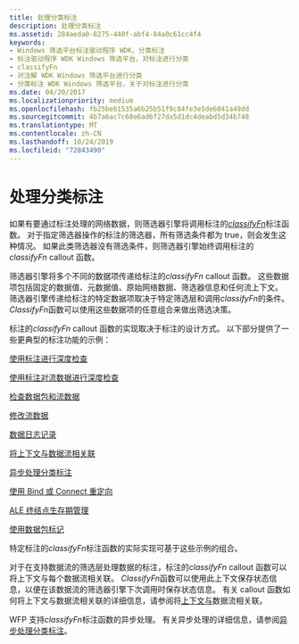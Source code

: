 ```yaml
---
title: 处理分类标注
description: 处理分类标注
ms.assetid: 284aeda0-8275-440f-abf4-84a0c61cc4f4
keywords:
- Windows 筛选平台标注驱动程序 WDK，分类标注
- 标注驱动程序 WDK Windows 筛选平台，对标注进行分类
- classifyFn
- 对注解 WDK Windows 筛选平台进行分类
- 分类标注 WDK Windows 筛选平台，关于对标注进行分类
ms.date: 04/20/2017
ms.localizationpriority: medium
ms.openlocfilehash: fb25beb1535a6b25b51f9c84fe3e5de6041a49dd
ms.sourcegitcommit: 4b7a6ac7c68e6ad6f27da5d1dc4deabd5d34b748
ms.translationtype: MT
ms.contentlocale: zh-CN
ms.lasthandoff: 10/24/2019
ms.locfileid: "72843490"
---
```

# <a name="processing-classify-callouts"></a>处理分类标注


如果有要通过标注处理的网络数据，则筛选器引擎将调用标注的[*classifyFn*](https://docs.microsoft.com/windows-hardware/drivers/ddi/fwpsk/nc-fwpsk-fwps_callout_classify_fn0)标注函数。 对于指定筛选器操作的标注的筛选器，所有筛选条件都为 true，则会发生这种情况。 如果此类筛选器没有筛选条件，则筛选器引擎始终调用标注的*classifyFn* callout 函数。

筛选器引擎将多个不同的数据项传递给标注的*classifyFn* callout 函数。 这些数据项包括固定的数据值、元数据值、原始网络数据、筛选器信息和任何流上下文。 筛选器引擎传递给标注的特定数据项取决于特定筛选层和调用*classifyFn*的条件。 *ClassifyFn*函数可以使用这些数据项的任意组合来做出筛选决策。

标注的*classifyFn* callout 函数的实现取决于标注的设计方式。 以下部分提供了一些更典型的标注功能的示例：

[使用标注进行深度检查](using-a-callout-for-deep-inspection.md)

[使用标注对流数据进行深度检查](using-a-callout-for-deep-inspection-of-stream-data.md)

[检查数据包和流数据](inspecting-packet-and-stream-data.md)

[修改流数据](modifying-stream-data.md)

[数据日志记录](data-logging.md)

[将上下文与数据流相关联](associating-context-with-a-data-flow.md)

[异步处理分类标注](processing-classify-callouts-asynchronously.md)

[使用 Bind 或 Connect 重定向](using-bind-or-connect-redirection.md)

[ALE 终结点生存期管理](ale-endpoint-lifetime-management.md)

[使用数据包标记](using-packet-tagging.md)

特定标注的*classifyFn*标注函数的实际实现可基于这些示例的组合。

对于在支持数据流的筛选层处理数据的标注，标注的*classifyFn* callout 函数可以将上下文与每个数据流相关联。 *ClassifyFn*函数可以使用此上下文保存状态信息，以便在该数据流的筛选器引擎下次调用时保存状态信息。 有关 callout 函数如何将上下文与数据流相关联的详细信息，请参阅将[上下文与](associating-context-with-a-data-flow.md)数据流相关联。

WFP 支持*classifyFn*标注函数的异步处理。 有关异步处理的详细信息，请参阅[异步处理分类标注](processing-classify-callouts-asynchronously.md)。

 

 





